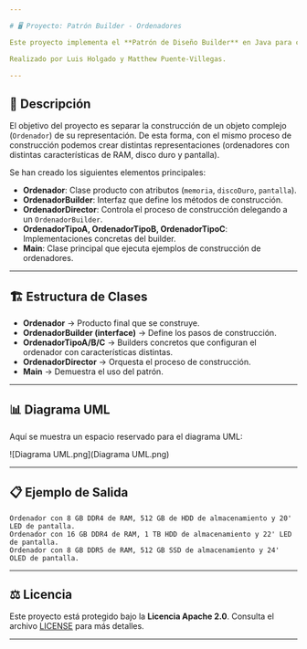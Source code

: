 ```yaml
---

# 🖥️ Proyecto: Patrón Builder - Ordenadores

Este proyecto implementa el **Patrón de Diseño Builder** en Java para construir diferentes configuraciones de un objeto `Ordenador` (tipo A, B y C) de manera estructurada y flexible.

Realizado por Luis Holgado y Matthew Puente-Villegas.

---
```


## 📌 Descripción

El objetivo del proyecto es separar la construcción de un objeto complejo (`Ordenador`) de su representación. De esta forma, con el mismo proceso de construcción podemos crear distintas representaciones (ordenadores con distintas características de RAM, disco duro y pantalla).

Se han creado los siguientes elementos principales:

* **Ordenador**: Clase producto con atributos (`memoria`, `discoDuro`, `pantalla`).
* **OrdenadorBuilder**: Interfaz que define los métodos de construcción.
* **OrdenadorDirector**: Controla el proceso de construcción delegando a un `OrdenadorBuilder`.
* **OrdenadorTipoA, OrdenadorTipoB, OrdenadorTipoC**: Implementaciones concretas del builder.
* **Main**: Clase principal que ejecuta ejemplos de construcción de ordenadores.

---

## 🏗️ Estructura de Clases

* **Ordenador** → Producto final que se construye.
* **OrdenadorBuilder (interface)** → Define los pasos de construcción.
* **OrdenadorTipoA/B/C** → Builders concretos que configuran el ordenador con características distintas.
* **OrdenadorDirector** → Orquesta el proceso de construcción.
* **Main** → Demuestra el uso del patrón.

---

## 📊 Diagrama UML

Aquí se muestra un espacio reservado para el diagrama UML:

![Diagrama UML.png](Diagrama UML.png)

---

## 📋 Ejemplo de Salida

```
Ordenador con 8 GB DDR4 de RAM, 512 GB de HDD de almacenamiento y 20' LED de pantalla.
Ordenador con 16 GB DDR4 de RAM, 1 TB HDD de almacenamiento y 22' LED de pantalla.
Ordenador con 8 GB DDR5 de RAM, 512 GB SSD de almacenamiento y 24' OLED de pantalla.
```

---

## ⚖️ Licencia

Este proyecto está protegido bajo la **Licencia Apache 2.0**.
Consulta el archivo [LICENSE](https://github.com/Matthew-PV/2-GISI/blob/c5374a3c69f0b074387cec53009d4eabc270ffb6/LICENSE) para más detalles.

---
